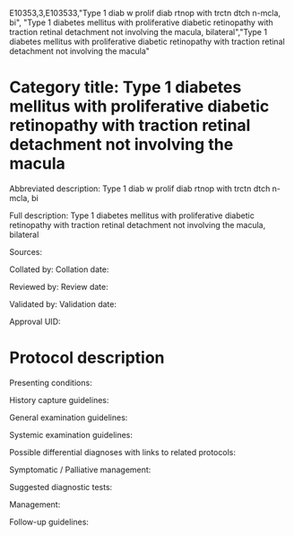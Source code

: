 E10353,3,E103533,"Type 1 diab w prolif diab rtnop with trctn dtch n-mcla, bi", "Type 1 diabetes mellitus with proliferative diabetic retinopathy with traction retinal detachment not involving the macula, bilateral","Type 1 diabetes mellitus with proliferative diabetic retinopathy with traction retinal detachment not involving the macula"
# Category title: Type 1 diabetes mellitus with proliferative diabetic retinopathy with traction retinal detachment not involving the macula

Abbreviated description: Type 1 diab w prolif diab rtnop with trctn dtch n-mcla, bi

Full description: Type 1 diabetes mellitus with proliferative diabetic retinopathy with traction retinal detachment not involving the macula, bilateral

Sources:

Collated by:
Collation date:

Reviewed by:
Review date:

Validated by:
Validation date:

Approval UID:

# Protocol description

Presenting conditions:

History capture guidelines:

General examination guidelines:

Systemic examination guidelines:

Possible differential diagnoses with links to related protocols:

Symptomatic / Palliative management:

Suggested diagnostic tests:

Management:

Follow-up guidelines:
